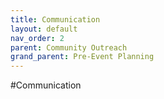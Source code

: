 ```yaml
---
title: Communication
layout: default
nav_order: 2
parent: Community Outreach
grand_parent: Pre-Event Planning
---
```


#Communication